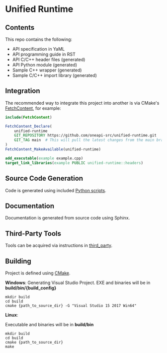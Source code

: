 # Unified Runtime

## Contents

This repo contains the following:

- API specification in YaML
- API programming guide in RST
- API C/C++ header files (generated)
- API Python module (generated)
- Sample C++ wrapper (generated)
- Sample C/C++ import library (generated)

## Integration

The recommended way to integrate this project into another is via CMake's
[FetchContent](https://cmake.org/cmake/help/latest/module/FetchContent.html),
for example:

```cmake
include(FetchContent)

FetchContent_Declare(
    unified-runtime
    GIT_REPOSITORY https://github.com/oneapi-src/unified-runtime.git
    GIT_TAG main  # This will pull the latest changes from the main branch.
)
FetchContent_MakeAvailable(unified-runtime)

add_executable(example example.cpp)
target_link_libraries(example PUBLIC unified-runtime::headers)
```

## Source Code Generation

Code is generated using included [Python scripts](/scripts/README.md).  

## Documentation

Documentation is generated from source code using Sphinx.

## Third-Party Tools

Tools can be acquired via instructions in [third_party](/third_party/README.md).

## Building

Project is defined using [CMake](https://cmake.org/).

**Windows**:
Generating Visual Studio Project.  EXE and binaries will be in **build/bin/{build_config}**

~~~~
mkdir build
cd build
cmake {path_to_source_dir} -G "Visual Studio 15 2017 Win64"
~~~~

**Linux**:

Executable and binaries will be in **build/bin**

~~~~
mkdir build
cd build
cmake {path_to_source_dir}
make
~~~~

